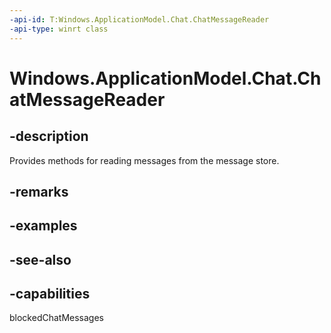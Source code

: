 ----api-id: T:Windows.ApplicationModel.Chat.ChatMessageReader
-api-type: winrt class
---<!-- Class syntax.public class ChatMessageReader : Windows.ApplicationModel.Chat.IChatMessageReader, Windows.ApplicationModel.Chat.IChatMessageReader2--># Windows.ApplicationModel.Chat.ChatMessageReader## -descriptionProvides methods for reading messages from the message store.## -remarks## -examples## -see-also## -capabilitiesblockedChatMessages